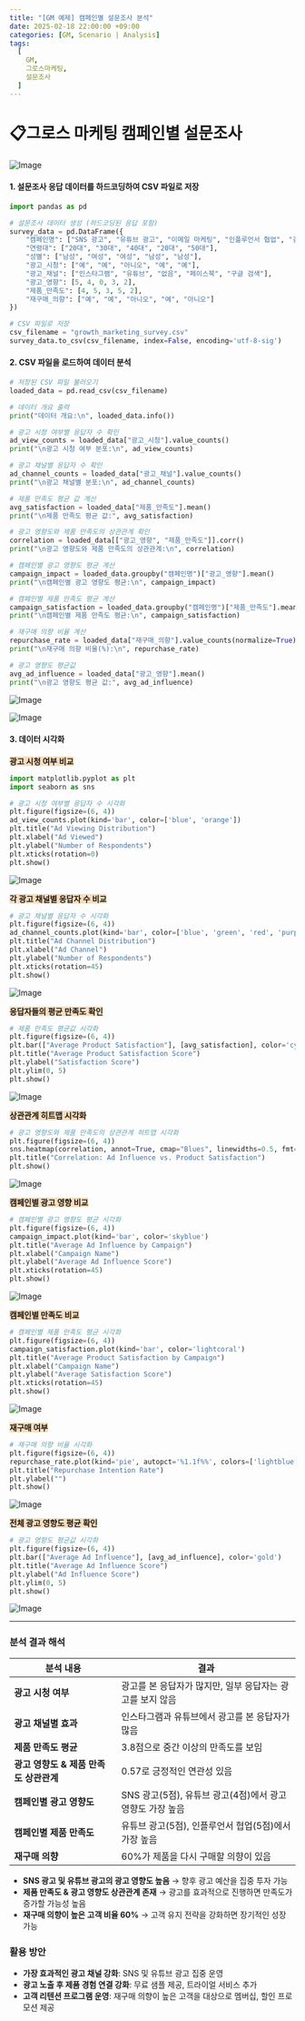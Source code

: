 ```yaml
---
title: "[GM 예제] 캠페인별 설문조사 분석"
date: 2025-02-18 22:00:00 +09:00
categories: [GM, Scenario | Analysis]
tags:
  [
    GM,
    그로스마케팅,
    설문조사
  ]
---
```


# **📋그로스 마케팅 캠페인별 설문조사**

![Image](https://github.com/user-attachments/assets/b3b6c93c-94ac-48fb-a39f-22116d9e03c5)

#### 1. 설문조사 응답 데이터를 하드코딩하여 CSV 파일로 저장

```python
import pandas as pd

# 설문조사 데이터 생성 (하드코딩된 응답 포함)
survey_data = pd.DataFrame({
    "캠페인명": ["SNS 광고", "유튜브 광고", "이메일 마케팅", "인플루언서 협업", "검색 광고"],
    "연령대": ["20대", "30대", "40대", "20대", "50대"],
    "성별": ["남성", "여성", "여성", "남성", "남성"],
    "광고_시청": ["예", "예", "아니오", "예", "예"],
    "광고_채널": ["인스타그램", "유튜브", "없음", "페이스북", "구글 검색"],
    "광고_영향": [5, 4, 0, 3, 2],
    "제품_만족도": [4, 5, 3, 5, 2],
    "재구매_의향": ["예", "예", "아니오", "예", "아니오"]
})

# CSV 파일로 저장
csv_filename = "growth_marketing_survey.csv"
survey_data.to_csv(csv_filename, index=False, encoding='utf-8-sig')
```

#### 2. CSV 파일을 로드하여 데이터 분석

```python
# 저장된 CSV 파일 불러오기
loaded_data = pd.read_csv(csv_filename)

# 데이터 개요 출력
print("데이터 개요:\n", loaded_data.info())

# 광고 시청 여부별 응답자 수 확인
ad_view_counts = loaded_data["광고_시청"].value_counts()
print("\n광고 시청 여부 분포:\n", ad_view_counts)

# 광고 채널별 응답자 수 확인
ad_channel_counts = loaded_data["광고_채널"].value_counts()
print("\n광고 채널별 분포:\n", ad_channel_counts)

# 제품 만족도 평균 값 계산
avg_satisfaction = loaded_data["제품_만족도"].mean()
print("\n제품 만족도 평균 값:", avg_satisfaction)

# 광고 영향도와 제품 만족도의 상관관계 확인
correlation = loaded_data[["광고_영향", "제품_만족도"]].corr()
print("\n광고 영향도와 제품 만족도의 상관관계:\n", correlation)

# 캠페인별 광고 영향도 평균 계산
campaign_impact = loaded_data.groupby("캠페인명")["광고_영향"].mean()
print("\n캠페인별 광고 영향도 평균:\n", campaign_impact)

# 캠페인별 제품 만족도 평균 계산
campaign_satisfaction = loaded_data.groupby("캠페인명")["제품_만족도"].mean()
print("\n캠페인별 제품 만족도 평균:\n", campaign_satisfaction)

# 재구매 의향 비율 계산
repurchase_rate = loaded_data["재구매_의향"].value_counts(normalize=True) * 100
print("\n재구매 의향 비율(%):\n", repurchase_rate)

# 광고 영향도 평균값
avg_ad_influence = loaded_data["광고_영향"].mean()
print("\n광고 영향도 평균 값:", avg_ad_influence)
```

![Image](https://github.com/user-attachments/assets/16534153-0d90-4369-bea8-9f8f4692be67)

![Image](https://github.com/user-attachments/assets/014dd1d1-91af-45b9-9bff-bf760ef9f9d3)

#### 3. 데이터 시각화

<span style="background-color: #F7DDBE;">**광고 시청 여부 비교**</span>  
```python
import matplotlib.pyplot as plt
import seaborn as sns

# 광고 시청 여부별 응답자 수 시각화
plt.figure(figsize=(6, 4))
ad_view_counts.plot(kind='bar', color=['blue', 'orange'])
plt.title("Ad Viewing Distribution")
plt.xlabel("Ad Viewed")
plt.ylabel("Number of Respondents")
plt.xticks(rotation=0)
plt.show()
```

![Image](https://github.com/user-attachments/assets/3f9b8f6a-c2f4-4382-9d0d-8d6e087a34a7)

<span style="background-color: #F7DDBE;">**각 광고 채널별 응답자 수 비교**</span>  
```python
# 광고 채널별 응답자 수 시각화
plt.figure(figsize=(6, 4))
ad_channel_counts.plot(kind='bar', color=['blue', 'green', 'red', 'purple', 'orange'])
plt.title("Ad Channel Distribution")
plt.xlabel("Ad Channel")
plt.ylabel("Number of Respondents")
plt.xticks(rotation=45)
plt.show()
```

![Image](https://github.com/user-attachments/assets/bdba1b19-e91e-4fa3-9de3-a31223c734eb)

<span style="background-color: #F7DDBE;">**응답자들의 평균 만족도 확인**</span>  
```python
# 제품 만족도 평균값 시각화
plt.figure(figsize=(6, 4))
plt.bar(["Average Product Satisfaction"], [avg_satisfaction], color='cyan')
plt.title("Average Product Satisfaction Score")
plt.ylabel("Satisfaction Score")
plt.ylim(0, 5)
plt.show()
```

![Image](https://github.com/user-attachments/assets/5a72ca04-e28f-41c3-be9b-0f0f19c26213)

<span style="background-color: #F7DDBE;">**상관관계 히트맵 시각화**</span>  
```python
# 광고 영향도와 제품 만족도의 상관관계 히트맵 시각화
plt.figure(figsize=(6, 4))
sns.heatmap(correlation, annot=True, cmap="Blues", linewidths=0.5, fmt=".2f")
plt.title("Correlation: Ad Influence vs. Product Satisfaction")
plt.show()
```

![Image](https://github.com/user-attachments/assets/056cf66d-129d-4046-8f72-79720e5b72e9)

<span style="background-color: #F7DDBE;">**캠페인별 광고 영향 비교**</span>  
```python
# 캠페인별 광고 영향도 평균 시각화
plt.figure(figsize=(6, 4))
campaign_impact.plot(kind='bar', color='skyblue')
plt.title("Average Ad Influence by Campaign")
plt.xlabel("Campaign Name")
plt.ylabel("Average Ad Influence Score")
plt.xticks(rotation=45)
plt.show()
```

![Image](https://github.com/user-attachments/assets/05aa34db-f58a-4b0a-8f07-1b4070eb3069)

<span style="background-color: #F7DDBE;">**캠페인별 만족도 비교**</span>  
```python
# 캠페인별 제품 만족도 평균 시각화
plt.figure(figsize=(6, 4))
campaign_satisfaction.plot(kind='bar', color='lightcoral')
plt.title("Average Product Satisfaction by Campaign")
plt.xlabel("Campaign Name")
plt.ylabel("Average Satisfaction Score")
plt.xticks(rotation=45)
plt.show()
```

![Image](https://github.com/user-attachments/assets/3fb33554-0b53-4234-8673-76eb99756c95)

<span style="background-color: #F7DDBE;">**재구매 여부**</span>  
```python
# 재구매 의향 비율 시각화
plt.figure(figsize=(6, 4))
repurchase_rate.plot(kind='pie', autopct='%1.1f%%', colors=['lightblue', 'salmon'])
plt.title("Repurchase Intention Rate")
plt.ylabel("")
plt.show()
```

![Image](https://github.com/user-attachments/assets/ef44da5b-a781-4aa3-9f07-65319f81beed)


<span style="background-color: #F7DDBE;">**전체 광고 영향도 평균 확인**</span>  
```python
# 광고 영향도 평균값 시각화
plt.figure(figsize=(6, 4))
plt.bar(["Average Ad Influence"], [avg_ad_influence], color='gold')
plt.title("Average Ad Influence Score")
plt.ylabel("Ad Influence Score")
plt.ylim(0, 5)
plt.show()
```

![Image](https://github.com/user-attachments/assets/1ebec7d7-0de4-4489-9541-834dca4d489e)

---

### **분석 결과 해석**

| 분석 내용 | 결과 |
| --- | --- |
| **광고 시청 여부** | 광고를 본 응답자가 많지만, 일부 응답자는 광고를 보지 않음|
| **광고 채널별 효과** | 인스타그램과 유튜브에서 광고를 본 응답자가 많음 |
| **제품 만족도 평균** | 3.8점으로 중간 이상의 만족도를 보임 |
| **광고 영향도 & 제품 만족도 상관관계** | 0.57로 긍정적인 연관성 있음 |
| **캠페인별 광고 영향도** | SNS 광고(5점), 유튜브 광고(4점)에서 광고 영향도 가장 높음 |
| **캠페인별 제품 만족도** | 유튜브 광고(5점), 인플루언서 협업(5점)에서 가장 높음 |
| **재구매 의향** | 60%가 제품을 다시 구매할 의향이 있음 |

- **SNS 광고 및 유튜브 광고의 광고 영향도 높음** → 향후 광고 예산을 집중 투자 가능
- **제품 만족도 & 광고 영향도 상관관계 존재** → 광고를 효과적으로 진행하면 만족도가 증가할 가능성 높음
- **재구매 의향이 높은 고객 비율 60%** → 고객 유지 전략을 강화하면 장기적인 성장 가능

### **활용 방안**

- **가장 효과적인 광고 채널 강화**: SNS 및 유튜브 광고 집중 운영
- **광고 노출 후 제품 경험 연결 강화**: 무료 샘플 제공, 트라이얼 서비스 추가
- **고객 리텐션 프로그램 운영**: 재구매 의향이 높은 고객을 대상으로 멤버십, 할인 프로모션 제공
